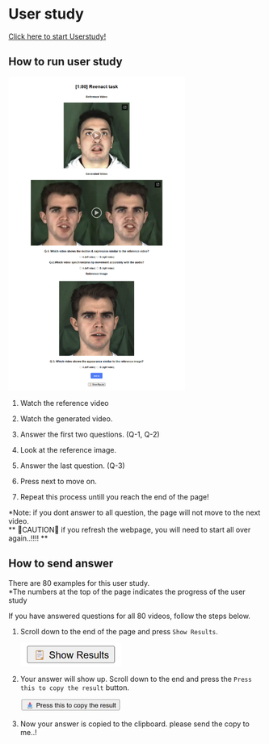 # User study


[Click here to start Userstudy!](https://chacorp.github.io/userstudy2/)

## How to run user study

<img src="preview.png" width="350"/>

1. Watch the reference video

2. Watch the generated video.

3. Answer the first two questions. (Q-1, Q-2)

4. Look at the reference image.

5. Answer the last question. (Q-3)

6. Press next to move on.

7. Repeat this process untill you reach the end of the page!

*Note: if you dont answer to all question, the page will not move to the next video. \
** 🚨CAUTION🚨 if you refresh the webpage, you will need to start all over again..!!!! **


## How to send answer
There are 80 examples for this user study. \
*The numbers at the top of the page indicates the progress of the user study

If you have answered questions for all 80 videos, follow the steps below.

1. Scroll down to the end of the page and press ``Show Results``. 

    <img src="show result button.png" width="200"/>

2. Your answer will show up. Scroll down to the end and press the ``Press this to copy the result`` button.

    <img src="final button.png" width="200"/>

3. Now your answer is copied to the clipboard. please send the copy to me..!